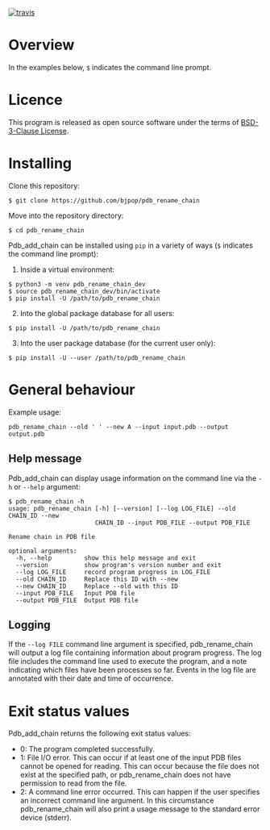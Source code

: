 [![travis](https://travis-ci.org/bjpop/pdb_rename_chain.svg?branch=master)](https://travis-ci.org/bjpop/pdb_rename_chain)

# Overview 

In the examples below, `$` indicates the command line prompt.

# Licence

This program is released as open source software under the terms of [BSD-3-Clause License](https://raw.githubusercontent.com/bjpop/pdb_rename_chain/master/LICENSE).

# Installing

Clone this repository: 
```
$ git clone https://github.com/bjpop/pdb_rename_chain
```

Move into the repository directory:
```
$ cd pdb_rename_chain
```

Pdb_add_chain can be installed using `pip` in a variety of ways (`$` indicates the command line prompt):

1. Inside a virtual environment:
```
$ python3 -m venv pdb_rename_chain_dev
$ source pdb_rename_chain_dev/bin/activate
$ pip install -U /path/to/pdb_rename_chain
```
2. Into the global package database for all users:
```
$ pip install -U /path/to/pdb_rename_chain
```
3. Into the user package database (for the current user only):
```
$ pip install -U --user /path/to/pdb_rename_chain
```


# General behaviour


Example usage:
```
pdb_rename_chain --old ' ' --new A --input input.pdb --output output.pdb
```

## Help message

Pdb_add_chain can display usage information on the command line via the `-h` or `--help` argument:

```
$ pdb_rename_chain -h
usage: pdb_rename_chain [-h] [--version] [--log LOG_FILE] --old CHAIN_ID --new
                        CHAIN_ID --input PDB_FILE --output PDB_FILE

Rename chain in PDB file

optional arguments:
  -h, --help         show this help message and exit
  --version          show program's version number and exit
  --log LOG_FILE     record program progress in LOG_FILE
  --old CHAIN_ID     Replace this ID with --new
  --new CHAIN_ID     Replace --old with this ID
  --input PDB_FILE   Input PDB file
  --output PDB_FILE  Output PDB file

```


## Logging

If the ``--log FILE`` command line argument is specified, pdb_rename_chain will output a log file containing information about program progress. The log file includes the command line used to execute the program, and a note indicating which files have been processes so far. Events in the log file are annotated with their date and time of occurrence. 


# Exit status values

Pdb_add_chain returns the following exit status values:

* 0: The program completed successfully.
* 1: File I/O error. This can occur if at least one of the input PDB files cannot be opened for reading. This can occur because the file does not exist at the specified path, or pdb_rename_chain does not have permission to read from the file. 
* 2: A command line error occurred. This can happen if the user specifies an incorrect command line argument. In this circumstance pdb_rename_chain will also print a usage message to the standard error device (stderr).



